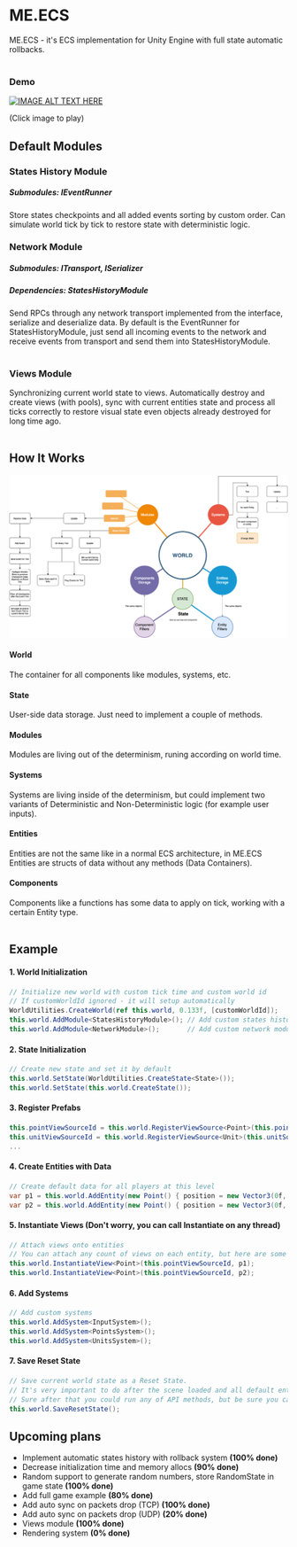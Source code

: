 # ME.ECS
ME.ECS - it's ECS implementation for Unity Engine with full state automatic rollbacks.
<br>
<br>

### Demo

[![IMAGE ALT TEXT HERE](https://img.youtube.com/vi/360PyjjjZTE/0.jpg)](https://www.youtube.com/watch?v=360PyjjjZTE)

(Click image to play)

## Default Modules
### States History Module
##### Submodules: IEventRunner
Store states checkpoints and all added events sorting by custom order. Can simulate world tick by tick to restore state with deterministic logic.

### Network Module
##### Submodules: ITransport, ISerializer
##### Dependencies: StatesHistoryModule
Send RPCs through any network transport implemented from the interface, serialize and deserialize data.
By default is the EventRunner for StatesHistoryModule, just send all incoming events to the network and receive events from transport and send them into StatesHistoryModule.
<br>
<br>

### Views Module
Synchronizing current world state to views. Automatically destroy and create views (with pools), sync with current entities state and process all ticks correctly to restore visual state even objects already destroyed for long time ago.
<br>
<br>

## How It Works
![](Readme/HowItWorks.png?raw=true "How It Works")
#### World
The container for all components like modules, systems, etc.
#### State
User-side data storage. Just need to implement a couple of methods.
#### Modules
Modules are living out of the determinism, runing according on world time.
#### Systems
Systems are living inside of the determinism, but could implement two variants of Deterministic and Non-Deterministic logic (for example user inputs).
#### Entities
Entities are not the same like in a normal ECS architecture, in ME.ECS Entities are structs of data without any methods (Data Containers).
#### Components
Components like a functions has some data to apply on tick, working with a certain Entity type.
<br>
<br>

## Example
#### 1. World Initialization
```csharp
// Initialize new world with custom tick time and custom world id
// If customWorldId ignored - it will setup automatically
WorldUtilities.CreateWorld(ref this.world, 0.133f, [customWorldId]);
this.world.AddModule<StatesHistoryModule>(); // Add custom states history module
this.world.AddModule<NetworkModule>();       // Add custom network module
```

#### 2. State Initialization
```csharp
// Create new state and set it by default
this.world.SetState(WorldUtilities.CreateState<State>());
this.world.SetState(this.world.CreateState()); 
```

#### 3. Register Prefabs
```csharp
this.pointViewSourceId = this.world.RegisterViewSource<Point>(this.pointSource);
this.unitViewSourceId = this.world.RegisterViewSource<Unit>(this.unitSource);
...
```

#### 4. Create Entities with Data
```csharp
// Create default data for all players at this level
var p1 = this.world.AddEntity(new Point() { position = new Vector3(0f, 0f, 3f), unitsCount = 99f, increaseRate = 1f });
var p2 = this.world.AddEntity(new Point() { position = new Vector3(0f, 0f, -3f), unitsCount = 1f, increaseRate = 1f });
```

#### 5. Instantiate Views (Don't worry, you can call Instantiate on any thread)
```csharp
// Attach views onto entities
// You can attach any count of views on each entity, but here are some limitations - for now you couldn't attach one source twice, only different sources for one entity allowed.
this.world.InstantiateView<Point>(this.pointViewSourceId, p1);
this.world.InstantiateView<Point>(this.pointViewSourceId, p2);
```

#### 6. Add Systems
```csharp
// Add custom systems
this.world.AddSystem<InputSystem>();
this.world.AddSystem<PointsSystem>();
this.world.AddSystem<UnitsSystem>();
```

#### 7. Save Reset State
```csharp
// Save current world state as a Reset State.
// It's very important to do after the scene loaded and all default entities were set.
// Sure after that you could run any of API methods, but be sure you call them through RPC calls.
this.world.SaveResetState();
```

## Upcoming plans
- Implement automatic states history with rollback system <b>(100% done)</b>
- Decrease initialization time and memory allocs <b>(90% done)</b>
- Random support to generate random numbers, store RandomState in game state <b>(100% done)</b>
- Add full game example <b>(80% done)</b>
- Add auto sync on packets drop (TCP) <b>(100% done)</b>
- Add auto sync on packets drop (UDP) <b>(20% done)</b>
- Views module <b>(100% done)</b>
- Rendering system <b>(0% done)</b>
